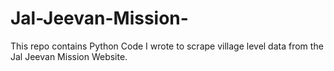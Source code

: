 # Jal-Jeevan-Mission-
This repo contains Python Code I wrote to scrape village level data from the Jal Jeevan Mission Website. 

